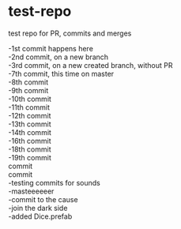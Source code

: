 # test-repo
test repo for PR, commits and merges

-1st commit happens here  
-2nd commit, on a new branch  
-3rd commit, on a new created branch, without PR  
-7th commit, this time on master  
-8th commit  
-9th commit  
-10th commit  
-11th commit  
-12th commit  
-13th commit  
-14th commit  
-16th commit  
-18th commit  
-19th commit  
commit  
commit  
-testing commits for sounds  
-masteeeeeer  
-commit to the cause  
-join the dark side  
-added Dice.prefab  
